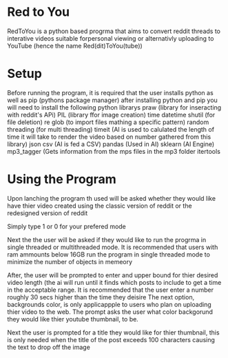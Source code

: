 # Red to You
RedToYou is a python based progrma that aims to convert reddit threads to interative videos suitable forpersonal viewing or alternativly uploading to YouTube (hence the name Red(dit)ToYou(tube))
# Setup
Before running the program, it is required that the user installs python as well as pip (pythons package manager)
after installing python and pip you will need to install the following python librarys
praw (library for inseracting with reddit's APi)
PIL (library ffor image creation)
time
datetime
shutil (for file deletion)
re
glob (to import files mathing a specific pattern)
random
threading (for multi threading)
timeit (AI is used to calulated the length of time it will take to render the video based on number gathered from this library)
json
csv (AI is fed a CSV)
pandas (Used in AI)
sklearn (AI Engine)
mp3_tagger (Gets information from the mps files in the mp3 folder
itertools
# Using the Program
Upon lanching the program th used will be asked whether they would like have thier video created using the classic version of reddit or the redesigned version of reddit 

Simply type 1 or 0 for your prefered mode

Next the the user will be asked if they would like to run the progrma in single threaded or multithreaded mode.
It is recommended that users with ram ammounts below 16GB run the program in single threaded mode to minimize the number of objects in memeory

After, the user will be prompted to enter and upper bound for thier desired video length (the ai will run until it finds which posts to include to get a time in the acceptable range. It is recommended that the user enter a number roughly 30 secs higher than the time they deisire
The next option, backgrounds color, is only applicappple to users who plan on uploading thier video to the web. The prompt asks the user what color backgorund they would like thier youtube thumbnail, to be.

Next the user is prompted for a title they would like for thier thumbnail, this is only needed when the title of the post exceeds 100 characters causing the text to drop off the image
